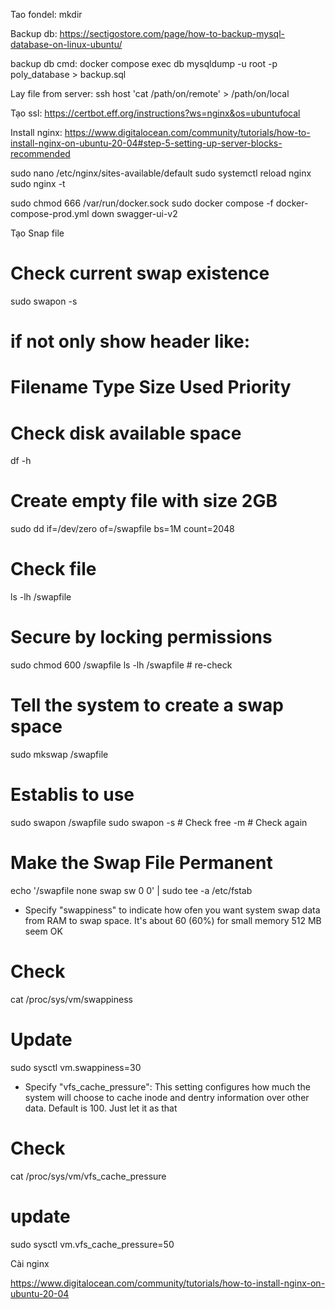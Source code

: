 Tao fondel: mkdir

Backup db: https://sectigostore.com/page/how-to-backup-mysql-database-on-linux-ubuntu/

backup db cmd: docker compose exec db mysqldump -u root -p poly_database > backup.sql

Lay file from server: ssh host 'cat /path/on/remote' > /path/on/local

Tạo ssl: https://certbot.eff.org/instructions?ws=nginx&os=ubuntufocal

Install nginx: https://www.digitalocean.com/community/tutorials/how-to-install-nginx-on-ubuntu-20-04#step-5-setting-up-server-blocks-recommended

sudo nano /etc/nginx/sites-available/default
sudo systemctl reload nginx
sudo nginx -t

sudo chmod 666 /var/run/docker.sock
sudo docker compose -f docker-compose-prod.yml down swagger-ui-v2

Tạo Snap file

# Check current swap existence

sudo swapon -s

# if not only show header like:

# Filename Type Size Used Priority

# Check disk available space

df -h

# Create empty file with size 2GB

sudo dd if=/dev/zero of=/swapfile bs=1M count=2048

# Check file

ls -lh /swapfile

# Secure by locking permissions

sudo chmod 600 /swapfile
ls -lh /swapfile # re-check

# Tell the system to create a swap space

sudo mkswap /swapfile

# Establis to use

sudo swapon /swapfile
sudo swapon -s # Check
free -m # Check again

# Make the Swap File Permanent

echo '/swapfile none swap sw 0 0' | sudo tee -a /etc/fstab

- Specify "swappiness" to indicate how ofen you want system swap data from RAM to swap space. It's about 60 (60%) for small memory 512 MB seem OK

# Check

cat /proc/sys/vm/swappiness

# Update

sudo sysctl vm.swappiness=30

- Specify "vfs_cache_pressure": This setting configures how much the system will choose to cache inode and dentry information over other data. Default is 100. Just let it as that

# Check

cat /proc/sys/vm/vfs_cache_pressure

# update

sudo sysctl vm.vfs_cache_pressure=50

Cài nginx

https://www.digitalocean.com/community/tutorials/how-to-install-nginx-on-ubuntu-20-04
